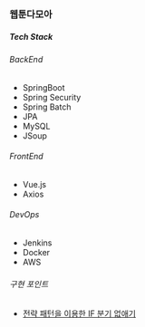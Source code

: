 ### 웹툰다모아
##### Tech Stack
###### BackEnd
* SpringBoot
* Spring Security
* Spring Batch
* JPA
* MySQL
* JSoup

###### FrontEnd
* Vue.js
* Axios

###### DevOps
* Jenkins
* Docker
* AWS

###### 구현 포인트
* [전략 패턴을 이용한 IF 분기 없애기](https://bohemichan.tistory.com/62?category=1048231)
